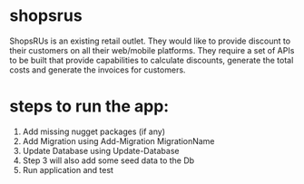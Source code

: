 # shopsrus
ShopsRUs is an existing retail outlet. They would like to provide discount to their customers on all their web/mobile platforms. They require a set of APIs to be built that provide capabilities to calculate discounts, generate the total costs and generate the invoices for customers.

# steps to run the app:
1. Add missing nugget packages (if any)
2. Add Migration using Add-Migration MigrationName
3. Update Database using Update-Database
4. Step 3 will also add some seed data to the Db
5. Run application and test

